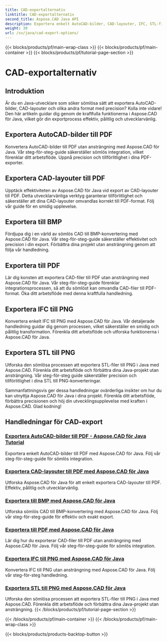 ```yaml
---
title: CAD-exportalternativ
linktitle: CAD-exportalternativ
second_title: Aspose.CAD Java API
description: Exportera enkelt AutoCAD-bilder, CAD-layouter, IFC, STL-filer till PDF, BMP, PNG med Aspose.CAD för Java. Förenkla ditt arbetsflöde med våra steg-för-steg tutorials.
weight: 30
url: /sv/java/cad-export-options/
---
```


{{< blocks/products/pf/main-wrap-class >}}
{{< blocks/products/pf/main-container >}}
{{< blocks/products/pf/tutorial-page-section >}}

# CAD-exportalternativ


## Introduktion

Är du en Java-utvecklare som söker sömlösa sätt att exportera AutoCAD-bilder, CAD-layouter och olika andra format med precision? Kolla inte vidare! Den här artikeln guidar dig genom de kraftfulla funktionerna i Aspose.CAD för Java, vilket gör din exportprocess effektiv, pålitlig och utvecklarvänlig.

## Exportera AutoCAD-bilder till PDF

Konvertera AutoCAD-bilder till PDF utan ansträngning med Aspose.CAD för Java. Vår steg-för-steg-guide säkerställer sömlös integration, vilket förenklar ditt arbetsflöde. Uppnå precision och tillförlitlighet i dina PDF-exporter.

## Exportera CAD-layouter till PDF

Upptäck effektiviteten av Aspose.CAD för Java vid export av CAD-layouter till PDF. Detta utvecklarvänliga verktyg garanterar tillförlitlighet och säkerställer att dina CAD-layouter omvandlas korrekt till PDF-format. Följ vår guide för en smidig upplevelse.

## Exportera till BMP

Fördjupa dig i en värld av sömlös CAD till BMP-konvertering med Aspose.CAD för Java. Vår steg-för-steg-guide säkerställer effektivitet och precision i din export. Förbättra dina projekt utan ansträngning genom att följa vår handledning.

## Exportera till PDF

Lär dig konsten att exportera CAD-filer till PDF utan ansträngning med Aspose.CAD för Java. Vår steg-för-steg-guide förenklar integrationsprocessen, så att du sömlöst kan omvandla CAD-filer till PDF-format. Öka ditt arbetsflöde med denna kraftfulla handledning.

## Exportera IFC till PNG

Konvertera enkelt IFC till PNG med Aspose.CAD för Java. Vår detaljerade handledning guidar dig genom processen, vilket säkerställer en smidig och pålitlig transformation. Förenkla ditt arbetsflöde och utforska funktionerna i Aspose.CAD för Java.

## Exportera STL till PNG

Utforska den sömlösa processen att exportera STL-filer till PNG i Java med Aspose.CAD. Förenkla ditt arbetsflöde och förbättra dina Java-projekt utan ansträngning. Vår steg-för-steg guide säkerställer precision och tillförlitlighet i dina STL till PNG-konverteringar.

Sammanfattningsvis ger dessa handledningar ovärderliga insikter om hur du kan utnyttja Aspose.CAD för Java i dina projekt. Förenkla ditt arbetsflöde, förbättra precisionen och höj din utvecklingsupplevelse med kraften i Aspose.CAD. Glad kodning!
## Handledningar för CAD-export
### [Exportera AutoCAD-bilder till PDF - Aspose.CAD för Java Tutorial](./export-autocad-images-to-pdf/)
Exportera enkelt AutoCAD-bilder till PDF med Aspose.CAD för Java. Följ vår steg-för-steg-guide för sömlös integration.
### [Exportera CAD-layouter till PDF med Aspose.CAD för Java](./export-cad-layouts-to-pdf/)
Utforska Aspose.CAD för Java för att enkelt exportera CAD-layouter till PDF. Effektiv, pålitlig och utvecklarvänlig.
### [Exportera till BMP med Aspose.CAD för Java](./export-to-bmp/)
Utforska sömlös CAD till BMP-konvertering med Aspose.CAD för Java. Följ vår steg-för-steg-guide för effektiv och exakt export.
### [Exportera till PDF med Aspose.CAD för Java](./export-to-pdf/)
Lär dig hur du exporterar CAD-filer till PDF utan ansträngning med Aspose.CAD för Java. Följ vår steg-för-steg-guide för sömlös integration.
### [Exportera IFC till PNG med Aspose.CAD för Java](./export-ifc-to-png/)
Konvertera IFC till PNG utan ansträngning med Aspose.CAD för Java. Följ vår steg-för-steg handledning.
### [Exportera STL till PNG med Aspose.CAD för Java](./export-stl-to-png/)
Utforska den sömlösa processen att exportera STL-filer till PNG i Java med Aspose.CAD. Förenkla ditt arbetsflöde och förbättra dina Java-projekt utan ansträngning.
{{< /blocks/products/pf/tutorial-page-section >}}

{{< /blocks/products/pf/main-container >}}
{{< /blocks/products/pf/main-wrap-class >}}

{{< blocks/products/products-backtop-button >}}
